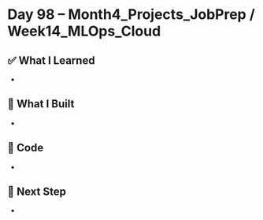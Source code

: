 # Day 98 – Month4_Projects_JobPrep / Week14_MLOps_Cloud

## ✅ What I Learned
- 

## 🔨 What I Built
- 

## 📂 Code
- 

## 🎯 Next Step
- 
